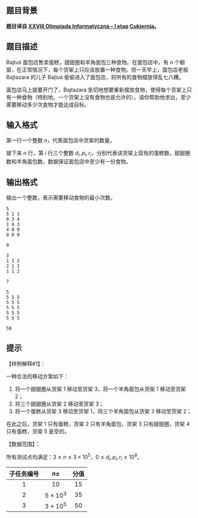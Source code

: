 ## 题目背景
**题目译自 [XXVIII Olimpiada Informatyczna – I etap](https://sio2.mimuw.edu.pl/c/oi28-1/dashboard/) [Cukiernia](https://sio2.mimuw.edu.pl/c/oi28-1/p/cuk/)。**

## 题目描述
Bajtuś 面包店售卖蛋糕，甜甜圈和羊角面包三种食物。在面包店中，有 $n$ 个橱窗，在正常情况下，每个货架上只应该放置一种食物。但一天早上，面包店老板 Bajtazara 的儿子 Bajtuś 偷偷进入了面包店，将所有的食物摆放得乱七八糟。

面包店马上就要开门了，Bajtazara 急切地想要重新摆放食物，使得每个货架上只有一种食物（特别地，一个货架上没有食物也是允许的）。请你帮助他求出，至少需要移动多少次食物才能达成目标。

## 输入格式
第一行一个整数 $n$，代表面包店中货架的数量。

接下来 $n$ 行，第 $i$ 行三个整数 $d_i,p_i,r_i$，分别代表该货架上现有的蛋糕数，甜甜圈数和羊角面包数。数据保证面包店中至少有一份食物。

## 输出格式
输出一个整数，表示需要移动食物的最小次数。

```input1
5
5 1 1
0 3 4
1 4 3
4 0 0
0 0 0
```

```output1
9
```

```input2
3
1 1 2
2 1 1
1 1 2
```

```output2
7
```

```input3
5
5 5 5
5 5 5
5 5 5
5 5 5
5 5 5
```

```output3
50
```

## 提示
【样例解释#1】：

一种合法的移动方案如下：

1. 将一个甜甜圈从货架 $1$ 移动至货架 $3$，将一个羊角面包从货架 $1$ 移动至货架 $2$；
2. 将三个甜甜圈从货架 $2$ 移动至货架 $3$；
3. 将一个蛋糕从货架 $3$ 移动至货架 $1$，将三个羊角面包从货架 $3$ 移动至货架 $2$；

在此之后，货架 $1$ 只有蛋糕，货架 $2$ 只有羊角面包，货架 $3$ 只有甜甜圈，货架 $4$ 只有蛋糕，货架 $5$ 是空的。

【数据范围】：

所有测试点均满足：$3 \leq n \leq 3 \times 10^5$，$0 \leq d_i,p_i,r_i \leq 10^9$。

| 子任务编号 | $n \leq$        | 分值 |
| :----------: | :---------------: | :----: |
| $1$        | $10$            | $15$ |
| $2$        | $5 \times 10^3$ | $35$ |
| $3$        | $3 \times 10^5$ | $50$ |

